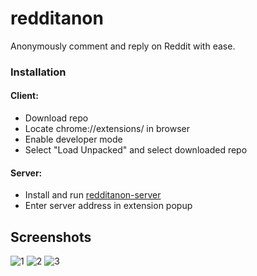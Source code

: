 # redditanon
Anonymously comment and reply on Reddit with ease.

### Installation
#### Client:
- Download repo
- Locate chrome://extensions/ in browser
- Enable developer mode
- Select "Load Unpacked" and select downloaded repo

#### Server:
- Install and run [redditanon-server](https://github.com/suite/redditanon-server) 
- Enter server address in extension popup

## Screenshots
![1](https://i.imgur.com/NfhPxd7.png)
![2](https://i.imgur.com/a2XckZ0.png) 
![3](https://i.imgur.com/osZxmVm.png) 

